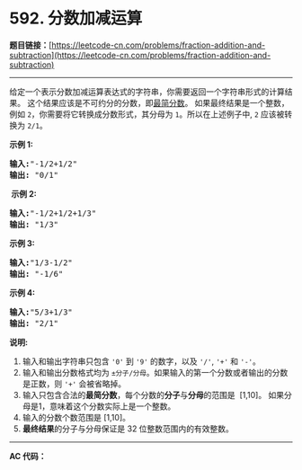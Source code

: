 # 592. 分数加减运算

**题目链接：**[https://leetcode-cn.com/problems/fraction-addition-and-subtraction](https://leetcode-cn.com/problems/fraction-addition-and-subtraction)

---

<div class="content__1Y2H">
 <div class="notranslate">
  <p>给定一个表示分数加减运算表达式的字符串，你需要返回一个字符串形式的计算结果。&nbsp;这个结果应该是不可约分的分数，即<a href="https://baike.baidu.com/item/%E6%9C%80%E7%AE%80%E5%88%86%E6%95%B0">最简分数</a>。&nbsp;如果最终结果是一个整数，例如&nbsp;<code>2</code>，你需要将它转换成分数形式，其分母为&nbsp;<code>1</code>。所以在上述例子中, <code>2</code>&nbsp;应该被转换为&nbsp;<code>2/1</code>。</p> 
  <p><strong>示例&nbsp;1:</strong></p> 
  <pre class="language-text"><strong>输入:</strong>"-1/2+1/2"
<strong>输出:</strong> "0/1"
</pre> 
  <p><strong>&nbsp;示例 2:</strong></p> 
  <pre class="language-text"><strong>输入:</strong>"-1/2+1/2+1/3"
<strong>输出:</strong> "1/3"
</pre> 
  <p><strong>示例 3:</strong></p> 
  <pre class="language-text"><strong>输入:</strong>"1/3-1/2"
<strong>输出:</strong> "-1/6"
</pre> 
  <p><strong>示例 4:</strong></p> 
  <pre class="language-text"><strong>输入:</strong>"5/3+1/3"
<strong>输出:</strong> "2/1"
</pre> 
  <p><strong>说明:</strong></p> 
  <ol> 
   <li>输入和输出字符串只包含&nbsp;<code>'0'</code> 到&nbsp;<code>'9'</code>&nbsp;的数字，以及&nbsp;<code>'/'</code>, <code>'+'</code> 和&nbsp;<code>'-'</code>。&nbsp;</li> 
   <li>输入和输出分数格式均为&nbsp;<code>±分子/分母</code>。如果输入的第一个分数或者输出的分数是正数，则&nbsp;<code>'+'</code>&nbsp;会被省略掉。</li> 
   <li>输入只包含合法的<strong>最简分数</strong>，每个分数的<strong>分子</strong>与<strong>分母</strong>的范围是&nbsp;&nbsp;[1,10]。&nbsp;如果分母是1，意味着这个分数实际上是一个整数。</li> 
   <li>输入的分数个数范围是 [1,10]。</li> 
   <li><strong>最终结果</strong>的分子与分母保证是 32 位整数范围内的有效整数。</li> 
  </ol> 
 </div>
</div>

---

**AC 代码：**

```java

```